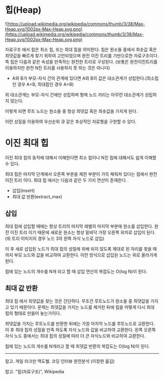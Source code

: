 # 힙(Heap)

![https://upload.wikimedia.org/wikipedia/commons/thumb/3/38/Max-Heap.svg/1002px-Max-Heap.svg.png](https://upload.wikimedia.org/wikipedia/commons/thumb/3/38/Max-Heap.svg/1002px-Max-Heap.svg.png)

자료구조 에서 힙은 최소 힙, 또는 최대 힙을 의미한다. 힙은 원소들 중에서 최솟값 혹은 최댓값을 빠르게 찾기 위하여 고안되었으며 완전 이진 트리를 기반으로한 자료구조이다. 즉 힙은 다음과 같은 속성을 만족하는 완전한 트리로 구성된다. (보통은 완전이진트리를 이용하지만 완전 N진 트리를 사용하지 못 하는 것은 아니다)

- A와 B가 부모-자식 간의 관계에 있다면 A와 B의 값은 대소관계가 성립한다.(최소힙인 경우 A<B, 최대힙인 경우 A>B)

위 대소관계는 부모-자식 간에만 성립하며 형제 노드 끼리는 아무런 대소관계가 성립하지 않는다.

이렇게 되면 루트 노드는 원소들 중 항상 최댓값 혹은 최솟값을 가지게 된다.

이런 성질을 이용하여 우선순위 큐 같은 추상적인 자료형을 구현할 수 있다.

# 이진 최대 힙

이진 최대 힙의 동작에 대해서 이해한다면 최소 힙이나 N진 힙에 대해서도 쉽게 이해할 수 있다. 

최대 힙은 마지막 단계에서 오른쪽 부분을 제한 부분이 가득 채워져 있다는 점에서 완전 이진 트리 이다. 최대 힙 에서는 다음과 같은 두 가지 연산이 존재한다.

- 삽입(insert)
- 최대 값 반환(extract_max)

## 삽입

최대 힙에 삽입할 때에는 항상 트리의 마지막 레벨의 마지막 부분에 원소를 삽입한다. 완전 이진 트리 이기 때문에 새로운 원소는 항상 밑바닥 가장 오른쪽 위치로 삽입이 된다. (위 트리 이미지의 경우 노드 3의 왼쪽 자식 노드로 삽입)

이 후 새로 삽입된 노드가 최대 힙의 성질에 위배 되지 않도록 제대로 된 자리를 찾을 때 까지 부모 노드와 값을 비교하여 교환한다. 이런 방식으로 삽입된 노드는 위로 올라가게 된다.

힙에 있는 노드의 개수를 N개 라고 할 때 삽입 연산의 복잡도는 O(log N)이 된다.

## 최대 값 반환

최대 힙 에서 최댓값을 찾는 것은 간단하다. 무조건 루트노드가 원소들 중 최댓값을 가지고 있기 때문이다. 문제는 최댓값을 가지는 노드를 제거한 뒤에 힙을 어떻게 다시 최대 힙의 형태로 만들어 놓는가이다. 

최댓값을 가지는 루트노드를 반환한 뒤에는 가장 마지막 노드를 루트노드로 교환한다. 이 후 최대 힙의 성질을 만족 하도록 자식 노드와 값을 비교하여 교환한다. 왼쪽 오른쪽 자식 노드 중에서는 최대 힙의 성질에 따라 더 큰 자식노드와 비교하여 교환한다.

힙에 있는 노드의 개수를 N개라고 할 때 최댓값 반환의 복잡도는 O(log N)이 된다.

---

참고. 게일 라크만 맥도웰. 코딩 인터뷰 완전분석 (이창현 옮김) 

참고. "힙(자료구조)", Wikipedia

